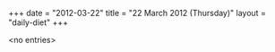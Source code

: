 +++
date = "2012-03-22"
title = "22 March 2012 (Thursday)"
layout = "daily-diet"
+++


\<no entries\>

